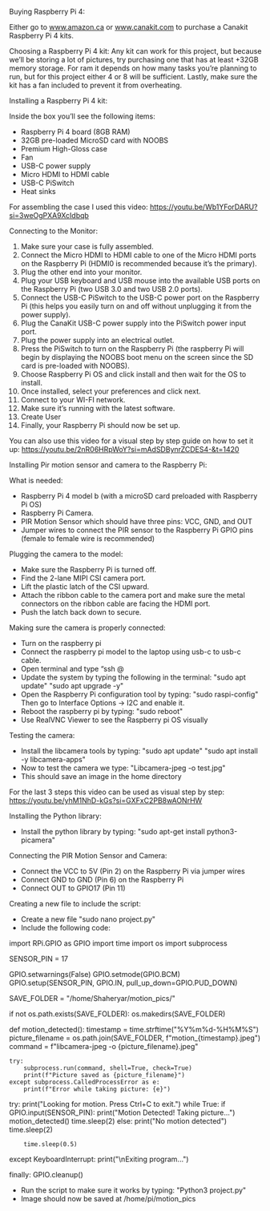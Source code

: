 Buying Raspberry Pi 4:

Either go to www.amazon.ca or www.canakit.com to purchase a Canakit Raspberry Pi 4 kits. 

Choosing a Raspberry Pi 4 kit:
Any kit can work for this project, but because we’ll be storing a lot of pictures, try purchasing one that has at least +32GB memory storage. For ram it depends on how many tasks you’re planning to run, but for this project either 4 or 8 will be sufficient. Lastly, make sure the kit has a fan included to prevent it from overheating.  

 
Installing a Raspberry Pi 4 kit:

Inside the box you’ll see the following items:
-	Raspberry Pi 4 board (8GB RAM)
-	32GB pre-loaded MicroSD card with NOOBS
-	Premium High-Gloss case
-	Fan
-	USB-C power supply 
-	Micro HDMI to HDMI cable
-	USB-C PiSwitch
-	Heat sinks

For assembling the case I used this video:
https://youtu.be/Wb1YForDARU?si=3weOgPXA9XcIdbqb


Connecting to the Monitor:

1)	Make sure your case is fully assembled. 
2)	Connect the Micro HDMI to HDMI cable to one of the Micro HDMI ports on the Raspberry Pi (HDMI0 is recommended because it’s the primary).
3)	Plug the other end into your monitor.
4)	Plug your USB keyboard and USB mouse into the available USB ports on the Raspberry Pi (two USB 3.0 and two USB 2.0 ports).
5)	Connect the USB-C PiSwitch to the USB-C power port on the Raspberry Pi (this helps you easily turn on and off without unplugging it from the power supply). 
6)	Plug the CanaKit USB-C power supply into the PiSwitch power input port.
7)	Plug the power supply into an electrical outlet.
8)	Press the PiSwitch to turn on the Raspberry Pi (the raspberry Pi will begin by displaying the NOOBS boot menu on the screen since the SD card is pre-loaded with NOOBS).
9)	Choose Raspberry Pi OS and click install and then wait for the OS to install.
10)	 Once installed, select your preferences and click next.
11)	 Connect to your WI-FI network. 
12)	 Make sure it’s running with the latest software.
13)	 Create User
14)	 Finally, your Raspberry Pi should now be set up.

You can also use this video for a visual step by step guide on how to set it up:
https://youtu.be/2nR06HRpWoY?si=mAdSDBynrZCDES4-&t=1420


Installing Pir motion sensor and camera to the Raspberry Pi:

What is needed:

-	Raspberry Pi 4 model b (with a microSD card preloaded with Raspberry Pi OS)
-	Raspberry Pi Camera. 
-	PIR Motion Sensor which should have three pins: VCC, GND, and OUT
-	Jumper wires to connect the PIR sensor to the Raspberry Pi GPIO pins (female to female wire is recommended)

Plugging the camera to the model:

-	Make sure the Raspberry Pi is turned off.
-	Find the 2-lane MIPI CSI camera port. 
-	Lift the plastic latch of the CSI upward.
-	Attach the ribbon cable to the camera port and make sure the metal connectors on the ribbon cable are facing the HDMI port.
-	Push the latch back down to secure.

Making sure the camera is properly connected:

-	Turn on the raspberry pi
-	Connect the raspberry pi model to the laptop using usb-c to usb-c cable.
-	Open terminal and type “ssh <username>@<ip address of the raspberry pi>
-	Update the system by typing the following in the terminal:
"sudo apt update"
"sudo apt upgrade -y"
-	Open the Raspberry Pi configuration tool by typing: 
"sudo raspi-config"  
Then go to Interface Options -> I2C and enable it.
-	Reboot the raspberry pi by typing: 
"sudo reboot"
-	Use RealVNC Viewer to see the Raspberry pi OS visually

Testing the camera:

-	Install the libcamera tools by typing: 
"sudo apt update"
"sudo apt install -y libcamera-apps"
-	Now to test the camera we type:
"Libcamera-jpeg -o test.jpg"
-	This should save an image in the home directory

For the last 3 steps this video can be used as visual step by step: 
https://youtu.be/yhM1NhD-kGs?si=GXFxC2PB8wAONrHW

Installing the Python library:

-	Install the python library by typing:
"sudo apt-get install python3-picamera"


Connecting the PIR Motion Sensor and Camera:

-	Connect the VCC to 5V (Pin 2) on the Raspberry Pi via jumper wires
-	Connect GND to GND (Pin 6) on the Raspberry Pi
-	Connect OUT to GPIO17 (Pin 11)

Creating a new file to include the script:

-	Create a new file
"sudo nano project.py"
-	Include the following code:


import RPi.GPIO as GPIO
import time
import os
import subprocess

SENSOR_PIN = 17

GPIO.setwarnings(False)
GPIO.setmode(GPIO.BCM)
GPIO.setup(SENSOR_PIN, GPIO.IN, pull_up_down=GPIO.PUD_DOWN)

SAVE_FOLDER = "/home/Shaheryar/motion_pics/"

if not os.path.exists(SAVE_FOLDER):
    os.makedirs(SAVE_FOLDER)

def motion_detected():
    timestamp = time.strftime("%Y%m%d-%H%M%S")
    picture_filename = os.path.join(SAVE_FOLDER, f"motion_{timestamp}.jpeg")
    command = f"libcamera-jpeg -o {picture_filename}.jpeg"

    try:
        subprocess.run(command, shell=True, check=True)
        print(f"Picture saved as {picture_filename}")
    except subprocess.CalledProcessError as e:
        print(f"Error while taking picture: {e}")

try:
    print("Looking for motion. Press Ctrl+C to exit.")
    while True:
        if GPIO.input(SENSOR_PIN): 
            print("Motion Detected! Taking picture...")
            motion_detected()
            time.sleep(2) 
        else:
            print("No motion detected")
            time.sleep(2)
        
        time.sleep(0.5)  

except KeyboardInterrupt:
    print("\nExiting program...")

finally:
    GPIO.cleanup()  

 
-	Run the script to make sure it works by typing:
"Python3 project.py"
-	Image should now be saved at /home/pi/motion_pics

